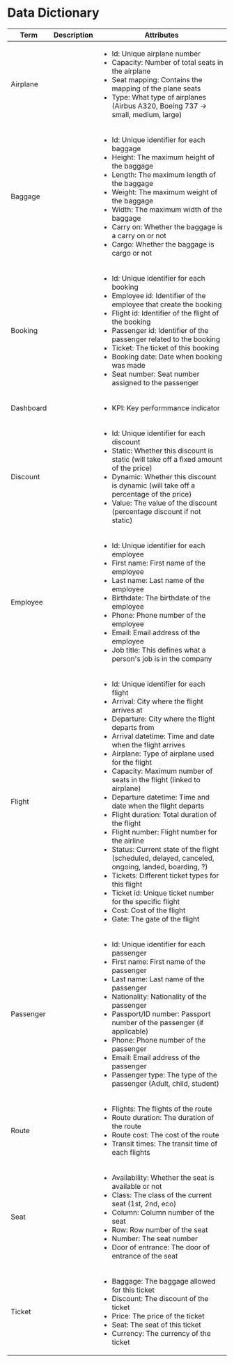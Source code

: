 # Data Dictionary

| Term      | Description | Attributes                                                                                                                                                                                                                                                                                                                                                                                                                                                                                                                                                                                                                                                                                                                                                                                                                                              |
|-----------|-------------|---------------------------------------------------------------------------------------------------------------------------------------------------------------------------------------------------------------------------------------------------------------------------------------------------------------------------------------------------------------------------------------------------------------------------------------------------------------------------------------------------------------------------------------------------------------------------------------------------------------------------------------------------------------------------------------------------------------------------------------------------------------------------------------------------------------------------------------------------------|
| Airplane  |             | <ul><li>Id: Unique airplane number</li><li>Capacity: Number of total seats in the airplane</li><li>Seat mapping: Contains the mapping of the plane seats</li><li>Type: What type of airplanes (Airbus A320, Boeing 737 -> small, medium, large)</li></ul>                                                                                                                                                                                                                                                                                                                                                                                                                                                                                                                                                                                               |
| Baggage   |             | <ul><li>Id: Unique identifier for each baggage</li><li>Height: The maximum height of the baggage</li><li>Length: The maximum length of the baggage</li><li>Weight: The maximum weight of the baggage</li><li>Width: The maximum width of the baggage</li><li>Carry on: Whether the baggage is a carry on or not</li><li>Cargo: Whether the baggage is cargo or not</li></ul>                                                                                                                                                                                                                                                                                                                                                                                                                                                                            |
| Booking   |             | <ul><li>Id: Unique identifier for each booking</li><li>Employee id: Identifier of the employee that create the booking</li><li>Flight id: Identifier of the flight of the booking</li><li>Passenger id: Identifier of the passenger related to the booking</li><li>Ticket: The ticket of this booking</li><li>Booking date: Date when booking was made</li><li>Seat number: Seat number assigned to the passenger</li></ul>                                                                                                                                                                                                                                                                                                                                                                                                                             |
| Dashboard |             | <ul><li>KPI: Key performmance indicator</li></ul>                                                                                                                                                                                                                                                                                                                                                                                                                                                                                                                                                                                                                                                                                                                                                                                                       |
| Discount  |             | <ul><li>Id: Unique identifier for each discount</li><li>Static: Whether this discount is static (will take off a fixed amount of the price)</li><li>Dynamic: Whether this discount is dynamic (will take off a percentage of the price)</li><li>Value: The value of the discount (percentage discount if not static)</li></ul>                                                                                                                                                                                                                                                                                                                                                                                                                                                                                                                          |
| Employee  |             | <ul><li>Id: Unique identifier for each employee</li><li>First name: First name of the employee</li><li>Last name: Last name of the employee</li><li>Birthdate: The birthdate of the employee</li><li>Phone: Phone number of the employee</li><li>Email: Email address of the employee</li><li>Job title: This defines what a person's job is in the company</li></ul>                                                                                                                                                                                                                                                                                                                                                                                                                                                                                   |
| Flight    |             | <ul><li>Id: Unique identifier for each flight</li><li>Arrival: City where the flight arrives at</li><li>Departure: City where the flight departs from</li><li>Arrival datetime: Time and date when the flight arrives</li><li>Airplane: Type of airplane used for the flight</li><li>Capacity: Maximum number of seats in the flight (linked to airplane)</li><li>Departure datetime: Time and date when the flight departs</li><li>Flight duration: Total duration of the flight</li><li>Flight number: Flight number for the airline</li><li>Status: Current state of the flight (scheduled, delayed, canceled, ongoing, landed, boarding, ?)</li><li>Tickets: Different ticket types for this flight</li><li>Ticket id: Unique ticket number for the specific flight</li><li>Cost: Cost of the flight</li><li>Gate: The gate of the flight</li></ul> |
| Passenger |             | <ul><li>Id: Unique identifier for each passenger</li><li>First name: First name of the passenger</li><li>Last name: Last name of the passenger</li><li>Nationality: Nationality of the passenger</li><li>Passport/ID number: Passport number of the passenger (if applicable)</li><li>Phone: Phone number of the passenger</li><li>Email: Email address of the passenger</li><li>Passenger type: The type of the passenger (Adult, child, student)</li></ul>                                                                                                                                                                                                                                                                                                                                                                                            |
| Route     |             | <ul><li>Flights: The flights of the route</li><li>Route duration: The duration of the route</li><li>Route cost: The cost of the route</li><li>Transit times: The transit time of each flights</li></ul>                                                                                                                                                                                                                                                                                                                                                                                                                                                                                                                                                                                                                                                 |
| Seat      |             | <ul><li>Availability: Whether the seat is available or not</li><li>Class: The class of the current seat (1st, 2nd, eco)</li><li>Column: Column number of the seat</li><li>Row: Row number of the seat</li><li>Number: The seat number</li><li>Door of entrance: The door of entrance of the seat</li></ul>                                                                                                                                                                                                                                                                                                                                                                                                                                                                                                                                              |
| Ticket    |             | <ul><li>Baggage: The baggage allowed for this ticket</li><li>Discount: The discount of the ticket</li><li>Price: The price of the ticket</li><li>Seat: The seat of this ticket</li><li>Currency: The currency of the ticket</li></ul>                                                                                                                                                                                                                                                                                                                                                                                                                                                                                                                                                                                                                   |